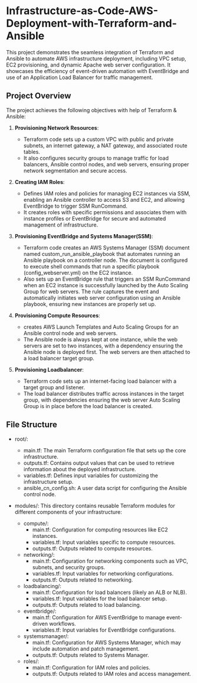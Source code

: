 # Infrastructure-as-Code-AWS-Deployment-with-Terraform-and-Ansible

This project demonstrates the seamless integration of Terraform and Ansible to automate AWS infrastructure deployment, including VPC setup, EC2 provisioning, and dynamic Apache web server configuration. It showcases the efficiency of event-driven automation with EventBridge and use of an Application Load Balancer for traffic management.

## Project Overview
The project achieves the following objectives with help of Terraform & Ansible:

1. **Provisioning Network Resources**:
   - Terraform code sets up a custom VPC with public and private subnets, an internet gateway, a NAT gateway, and associated route tables.
   - It also configures security groups to manage traffic for load balancers, Ansible control nodes, and web servers, ensuring proper network segmentation and secure access.

2. **Creating IAM Roles**:
   - Defines IAM roles and policies for managing EC2 instances via SSM, enabling an Ansible controller to access S3 and EC2, and allowing EventBridge to trigger SSM RunCommand.
   - It creates roles with specific permissions and associates them with instance profiles or EventBridge for secure and automated management of infrastructure.

3. **Provisioning EventBridge and Systems Manager(SSM)**:
   - Terraform code creates an AWS Systems Manager (SSM) document named custom_run_ansible_playbook that automates running an Ansible playbook on a controller node. The document is configured to execute shell commands that run a specific playbook (config_webserver.yml) on the EC2 instance.
   - Also sets up an EventBridge rule that triggers an SSM RunCommand when an EC2 instance is successfully launched by the Auto Scaling Group for web servers. The rule captures the event and automatically initiates web server configuration using an Ansible playbook, ensuring new instances are properly set up.

4. **Provisioning Compute Resources**:
   - creates AWS Launch Templates and Auto Scaling Groups for an Ansible control node and web servers.
   - The Ansible node is always kept at one instance, while the web servers are set to two instances, with a dependency ensuring the Ansible node is deployed first. The web servers are then attached to a load balancer target group.

5. **Provisioning Loadbalancer**:
   - Terraform code sets up an internet-facing load balancer with a target group and listener.
   - The load balancer distributes traffic across instances in the target group, with dependencies ensuring the web server Auto Scaling Group is in place before the load balancer is created.

## File Structure
   - root/:
     - main.tf: The main Terraform configuration file that sets up the core infrastructure.
     - outputs.tf: Contains output values that can be used to retrieve information about the deployed infrastructure.
     - variables.tf: Defines input variables for customizing the infrastructure setup.
     - ansible_cn_config.sh: A user data script for configuring the Ansible control node.

   - modules/: This directory contains reusable Terraform modules for different components of your infrastructure:
     - compute/:
       - main.tf: Configuration for computing resources like EC2 instances.
       - variables.tf: Input variables specific to compute resources.
       - outputs.tf: Outputs related to compute resources.
     - networking/:
       - main.tf: Configuration for networking components such as VPC, subnets, and security groups.
       - variables.tf: Input variables for networking configurations.
       - outputs.tf: Outputs related to networking.
     - loadbalancing/:
       - main.tf: Configuration for load balancers (likely an ALB or NLB).
       - variables.tf: Input variables for the load balancer setup.
       - outputs.tf: Outputs related to load balancing.
     - eventbridge/:
       - main.tf: Configuration for AWS EventBridge to manage event-driven workflows.
       - variables.tf: Input variables for EventBridge configurations.
     - systemsmanager/:
       - main.tf: Configuration for AWS Systems Manager, which may include automation and patch management.
       - outputs.tf: Outputs related to Systems Manager.
     - roles/:
       - main.tf: Configuration for IAM roles and policies.
       - outputs.tf: Outputs related to IAM roles and access management.


